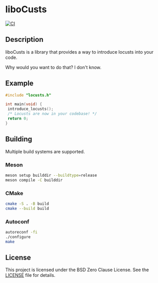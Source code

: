 # liboCusts

[![CI](https://github.com/locusts-r-us/locusts/actions/workflows/c.yml/badge.svg)](https://github.com/locusts-r-us/locusts/actions/workflows/c.yml)

## Description

liboCusts is a library that provides a way to introduce locusts into your code.

Why would you want to do that? I don't know.

## Example

```c
#include "locusts.h"

int main(void) {
 introduce_locusts();
 /* Locusts are now in your codebase! */
 return 0;
}
```

## Building

Multiple build systems are supported.

### Meson

```sh
meson setup builddir --buildtype=release
meson compile -C builddir
```

### CMake

```sh
cmake -S . -B build
cmake --build build
```

### Autoconf

```sh
autoreconf -fi
./configure
make
```

## License

This project is licensed under the BSD Zero Clause License. See the
[LICENSE](../LICENSE) file for details.
